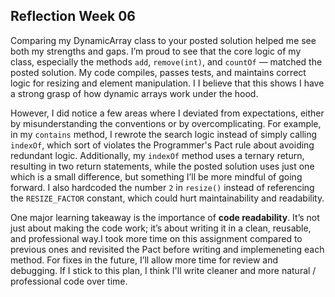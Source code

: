 ## Reflection Week 06

Comparing my DynamicArray class to your posted solution helped me see both my strengths and gaps. I’m proud to see that the core logic of my class, especially the methods `add`, `remove(int)`, and `countOf` — matched the posted solution. My code compiles, passes tests, and maintains correct logic for resizing and element manipulation. I I believe that this shows I have a strong grasp of how dynamic arrays work under the hood.

However, I did notice a few areas where I deviated from expectations, either by misunderstanding the conventions or by overcomplicating. For example, in my `contains` method, I rewrote the search logic instead of simply calling `indexOf`, which sort of violates the Programmer's Pact rule about avoiding redundant logic. Additionally, my `indexOf` method uses a ternary return, resulting in two return statements, while the posted solution uses just one which is a small difference, but something I’ll be more mindful of going forward. I also hardcoded the number `2` in `resize()` instead of referencing the `RESIZE_FACTOR` constant, which could hurt maintainability and readability.

One major learning takeaway is the importance of **code readability**. It’s not just about making the code work; it’s about writing it in a clean, reusable, and professional way.I took more time on this assignment compared to previous ones and revisited the Pact before writing and implemeneting each method. For fixes in the future, I’ll allow more time for review and debugging. If I stick to this plan, I think I'll write cleaner and more natural / professional code over time.